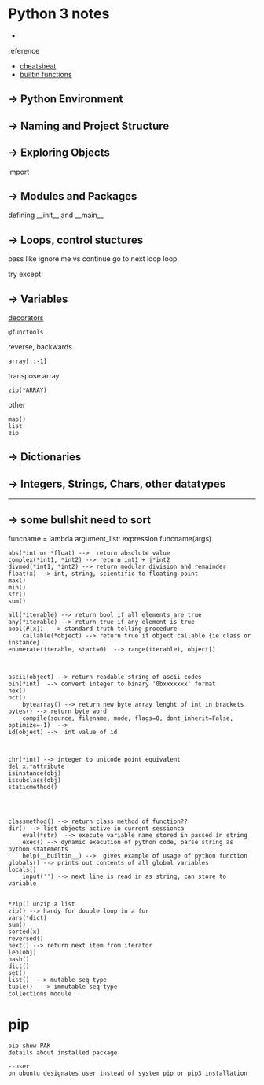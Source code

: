 
# Python 3 notes

- 


reference
- [cheatsheat](#https://gto76.github.io/python-cheatsheet)
- [builtin functions](https://docs.python.org/3/library/functions.html)

## -> Python Environment

## -> Naming and Project Structure

## -> Exploring Objects

import 

## -> Modules and Packages

defining \_\_init__ and \_\_main__

## -> Loops, control stuctures

pass like ignore me vs continue go to next loop loop

try except

## -> Variables

[decorators](#https://stackoverflow.com/questions/6392739/what-does-the-at-symbol-do-in-python)

    @functools

reverse, backwards

    array[::-1]

transpose array

    zip(*ARRAY)

other

    map()
    list
    zip

## -> Dictionaries

## -> Integers, Strings, Chars, other datatypes

---

## -> some bullshit need to sort

funcname = lambda argument_list: expression
funcname(args)


    abs(*int or *float) -->  return absolute value
    complex(*int1, *int2) --> return int1 + j*int2
    divmod(*int1, *int2) --> return modular division and remainder
    float(x) --> int, string, scientific to floating point
    max()
    min()
    str()
    sum()
    
    all(*iterable) --> return bool if all elements are true
    any(*iterable) --> return true if any element is true
    bool(#[x])  --> standard truth telling procedure
        callable(*object) --> return true if object callable {ie class or instance}
    enumerate(iterable, start=0)  --> range(iterable), object[]
    
    
    
    ascii(object) --> return readable string of ascii codes
    bin(*int)  --> convert integer to binary '0bxxxxxxx' format
    hex()
    oct()
        bytearray() --> return new byte array lenght of int in brackets
    bytes() --> return byte word
        compile(source, filename, mode, flags=0, dont_inherit=False, optimize=-1)  -->
    id(object) -->  int value of id
    
    
    
    chr(*int) --> integer to unicode point equivalent
    del x.*attribute
    isinstance(obj)
    issubclass(obj)
    staticmethod()
    
    
    
    
    classmethod() --> return class method of function??
    dir() --> list objects active in current sessionca
        eval(*str)  --> execute variable name stored in passed in string  
        exec() --> dynamic execution of python code, parse string as python statements
        help(__builtin__) -->  gives example of usage of python function
    globals() --> prints out contents of all global variables
    locals()
        input('') --> next line is read in as string, can store to variable
    
    
    *zip() unzip a list
    zip() --> handy for double loop in a for
    vars(*dict)
    sum()
    sorted(x)
    reversed()
    next() --> return next item from iterator
    len(obj)
    hash()
    dict()
    set()
    list()  --> mutable seq type
    tuple()  --> immutable seq type
    collections module

# pip

    pip show PAK
    details about installed package

    --user
    on ubuntu designates user instead of system pip or pip3 installation
